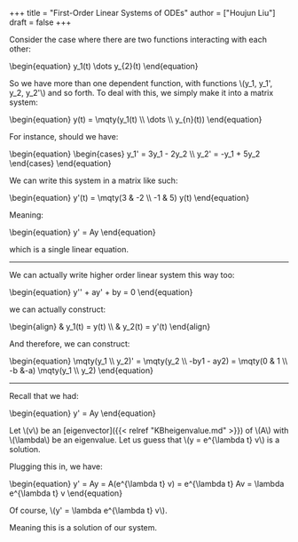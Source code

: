 +++
title = "First-Order Linear Systems of ODEs"
author = ["Houjun Liu"]
draft = false
+++

Consider the case where there are two functions interacting with each other:

\begin{equation}
y\_1(t) \dots y\_{2}(t)
\end{equation}

So we have more than one dependent function, with functions \\(y\_1, y\_1', y\_2, y\_2'\\) and so forth. To deal with this, we simply make it into a matrix system:

\begin{equation}
y(t) = \mqty(y\_1(t) \\\ \dots \\\ y\_{n}(t))
\end{equation}

For instance, should we have:

\begin{equation}
\begin{cases}
y\_1' = 3y\_1 - 2y\_2 \\\\
y\_2' = -y\_1 + 5y\_2
\end{cases}
\end{equation}

We can write this system in a matrix like such:

\begin{equation}
y'(t) = \mqty(3 & -2 \\\ -1 & 5) y(t)
\end{equation}

Meaning:

\begin{equation}
y' = Ay
\end{equation}

which is a single linear equation.

---

We can actually write higher order linear system this way too:

\begin{equation}
y'' + ay' + by = 0
\end{equation}

we can actually construct:

\begin{align}
& y\_1(t) = y(t)  \\\\
& y\_2(t) = y'(t)
\end{align}

And therefore, we can construct:

\begin{equation}
\mqty(y\_1 \\\ y\_2)' = \mqty(y\_2 \\\ -by1 - ay2) = \mqty(0 & 1 \\\ -b &-a) \mqty(y\_1 \\\ y\_2)
\end{equation}

---

Recall that we had:

\begin{equation}
y' = Ay
\end{equation}

Let \\(v\\) be an [eigenvector]({{< relref "KBheigenvalue.md" >}}) of \\(A\\) with \\(\lambda\\) be an eigenvalue. Let us guess that \\(y = e^{\lambda t} v\\)  is a solution.

Plugging this in, we have:

\begin{equation}
y' = Ay = A(e^{\lambda t} v) = e^{\lambda t} Av = \lambda e^{\lambda t} v
\end{equation}

Of course, \\(y' = \lambda e^{\lambda t} v\\).

Meaning this is a solution of our system.
